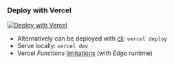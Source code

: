 ### Deploy with Vercel

 [![Deploy with Vercel](https://vercel.com/button)](https://vercel.com/new/clone?repository-url=https://github.com/DikozImpact/warp-config-generator&repository-name=warp-config-generator)
- Alternatively can be deployed with [cli](https://vercel.com/docs/cli):
  `vercel deploy`
- Serve locally: `vercel dev`
- Vercel _Functions_ [limitations](https://vercel.com/docs/functions/limitations) (with _Edge_ runtime)
